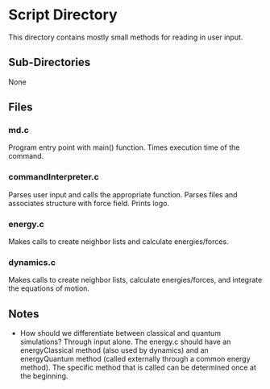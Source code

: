 # Script Directory
This directory contains mostly small methods for reading in user input.

## Sub-Directories
None

## Files
### md.c
Program entry point with main() function. Times execution time of the command.
### commandInterpreter.c
Parses user input and calls the appropriate function. Parses files and associates structure with force field. Prints logo.
### energy.c
Makes calls to create neighbor lists and calculate energies/forces.
### dynamics.c
Makes calls to create neighbor lists, calculate energies/forces, and integrate the equations of motion.

## Notes
- How should we differentiate between classical and quantum simulations?
    Through input alone. The energy.c should have an energyClassical method (also used by dynamics)
    and an energyQuantum method (called externally through a common energy method). The specific 
    method that is called can be determined once at the beginning.
